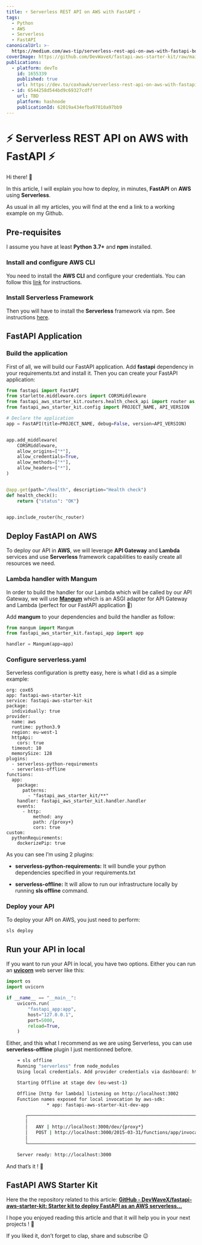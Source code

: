 ```yaml
---
title: ⚡ Serverless REST API on AWS with FastAPI ⚡
tags:
  - Python
  - AWS
  - Serverless
  - FastAPI
canonicalUrl: >-
  https://medium.com/aws-tip/serverless-rest-api-on-aws-with-fastapi-bd9de11f925a
coverImage: https://github.com/DevWaveX/fastapi-aws-starter-kit/raw/main/article/cover.png
publications:
  - platform: devTo
    id: 1655339
    published: true
    url: https://dev.to/coxhawk/serverless-rest-api-on-aws-with-fastapi-1e6a
  - id: 6544258d544bd9c69327cdff
    url: TBD
    platform: hashnode
    publicationId: 62019a434efba97010a97bb9
---
```


# ⚡ Serverless REST API on AWS with FastAPI ⚡

Hi there! 👊

In this article, I will explain you how to deploy, in minutes, **FastAPI** on **AWS** using **Serverless**.

As usual in all my articles, you will find at the end a link to a working example on my Github.

## Pre-requisites

I assume you have at least **Python 3.7+** and **npm** installed.

### Install and configure AWS CLI

You need to install the **AWS CLI** and configure your credentials. You can follow this [link](https://docs.aws.amazon.com/cli/latest/userguide/cli-chap-configure.html) for instructions.

### Install Serverless Framework

Then you will have to install the **Serverless** framework via npm. See instructions [here](https://www.serverless.com/framework/docs/getting-started#via-npm).

## FastAPI Application

### Build the application

First of all, we will build our FastAPI application. Add **fastapi** dependency in your requirements.txt and install it.
Then you can create your FastAPI application:

<!-- CODE:START file=../fastapi_aws_starter_kit/fastapi_app.py -->
``` Python
from fastapi import FastAPI
from starlette.middleware.cors import CORSMiddleware
from fastapi_aws_starter_kit.routers.health_check_api import router as hc_router
from fastapi_aws_starter_kit.config import PROJECT_NAME, API_VERSION

# Declare the application
app = FastAPI(title=PROJECT_NAME, debug=False, version=API_VERSION)


app.add_middleware(
    CORSMiddleware,
    allow_origins=["*"],
    allow_credentials=True,
    allow_methods=["*"],
    allow_headers=["*"],
)


@app.get(path="/health", description="Health check")
def health_check():
    return {"status": "OK"}


app.include_router(hc_router)

```
<!-- CODE:END -->

## Deploy FastAPI on AWS

To deploy our API in **AWS**, we will leverage **API Gateway** and **Lambda** services and use **Serverless** framework capabilities to easily create all resources we need.

### Lambda handler with Mangum

In order to build the handler for our Lambda which will be called by our API Gateway, we will use [**Mangum**](https://github.com/jordaneremieff/mangum) which is an ASGI adapter for API Gateway and Lambda (perfect for our FastAPI application 🍾)

Add **mangum** to your dependencies and build the handler as follow:

<!-- CODE:START file=../fastapi_aws_starter_kit/handler.py -->
``` Python
from mangum import Mangum
from fastapi_aws_starter_kit.fastapi_app import app

handler = Mangum(app=app)

```
<!-- CODE:END -->

### Configure serverless.yaml

Serverless configuration is pretty easy, here is what I did as a simple example:

<!-- CODE:START file=../serverless.yaml -->
``` MiniYAML
org: cox65
app: fastapi-aws-starter-kit
service: fastapi-aws-starter-kit
package:
  individually: true
provider:
  name: aws
  runtime: python3.9
  region: eu-west-1
  httpApi:
    cors: true
  timeout: 10
  memorySize: 128
plugins:
  - serverless-python-requirements
  - serverless-offline
functions:
  app:
    package:
      patterns:
        - "fastapi_aws_starter_kit/**"
    handler: fastapi_aws_starter_kit.handler.handler
    events:
      - http:
          method: any
          path: /{proxy+}
          cors: true
custom:
  pythonRequirements:
    dockerizePip: true

```
<!-- CODE:END -->

As you can see I’m using 2 plugins:

- **serverless-python-requirements:** It will bundle your python dependencies specified in your requirements.txt

- **serverless-offline:** It will allow to run our infrastructure locally by running **sls offline** command.

### Deploy your API

To deploy your API on AWS, you just need to perform:

```sh
sls deploy
```

## Run your API in local

If you want to run your API in local, you have two options.
Either you can run an [**uvicorn**](https://www.uvicorn.org/) web server like this:

<!-- CODE:START file=../fastapi_aws_starter_kit/web_server.py -->
``` Python
import os
import uvicorn

if __name__ == "__main__":
    uvicorn.run(
        "fastapi_app:app",
        host="127.0.0.1",
        port=5000,
        reload=True,
    )

```
<!-- CODE:END -->

Either, and this what I recommend as we are using Serverless, you can use **serverless-offline** plugin I just mentionned before.

```sh
    ➜ sls offline
    Running "serverless" from node_modules
    Using local credentials. Add provider credentials via dashboard: https://app.serverless.com//providers

    Starting Offline at stage dev (eu-west-1)

    Offline [http for lambda] listening on http://localhost:3002
    Function names exposed for local invocation by aws-sdk:
               * app: fastapi-aws-starter-kit-dev-app

       ┌───────────────────────────────────────────────────────────────────────┐
       │                                                                       │
       │   ANY | http://localhost:3000/dev/{proxy*}                            │
       │   POST | http://localhost:3000/2015-03-31/functions/app/invocations   │
       │                                                                       │
       └───────────────────────────────────────────────────────────────────────┘

    Server ready: http://localhost:3000
```

And that’s it ! 🚀

## FastAPI AWS Starter Kit

Here the the repository related to this article:
[**GitHub - DevWaveX/fastapi-aws-starter-kit: Starter kit to deploy FastAPI as an AWS serverless…**](https://github.com/DevWaveX/fastapi-aws-starter-kit)

I hope you enjoyed reading this article and that it will help you in your next projects ! 🤘

If you liked it, don’t forget to clap, share and subscribe 😉
